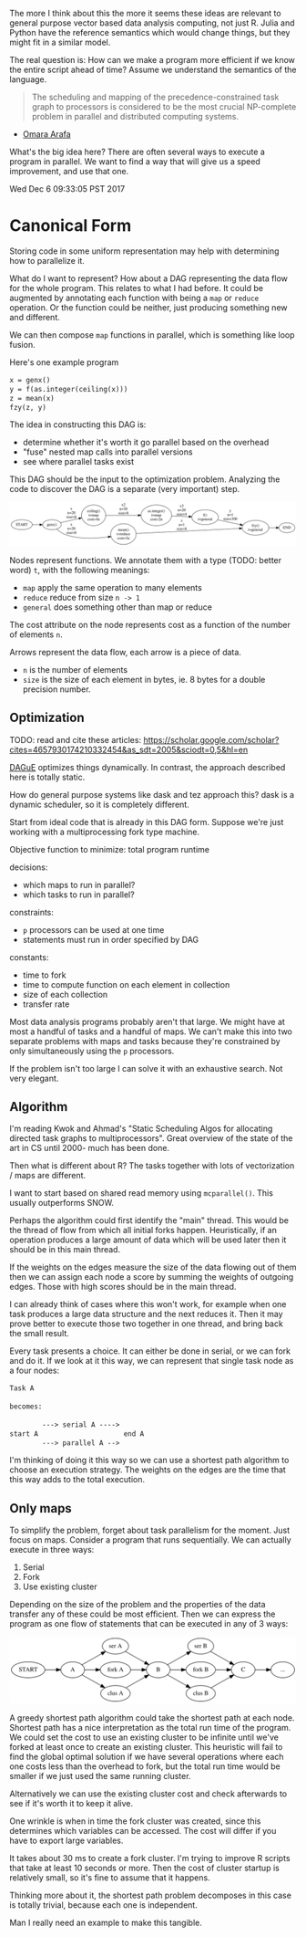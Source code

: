 The more I think about this the more it seems these ideas are relevant to
general purpose vector based data analysis computing, not just R.
Julia and Python have the reference semantics which would change things,
but they might fit in a similar model.

The real question is: How can we make a program more efficient if we know
the entire script ahead of time? Assume we understand the semantics of the
language.


> The scheduling and mapping of the precedence-constrained task graph to
> processors is considered to be the most crucial NP-complete problem in
> parallel and distributed computing systems.

- [Omara
  Arafa](http://www.sciencedirect.com/science/article/pii/S0743731509001804)

What's the big idea here? There are often several ways to execute a program
in parallel. We want to find a way that will give us a speed improvement,
and use that one.

Wed Dec  6 09:33:05 PST 2017

# Canonical Form

Storing code in some uniform representation may help with determining
how to parallelize it.

What do I want to represent? How about a DAG representing the data flow for
the whole program. This relates to what I had before. It could be augmented
by annotating each function with being a `map` or `reduce` operation. Or
the function could be neither, just producing something new and different.

We can then compose `map` functions in parallel, which is something like
loop fusion.

Here's one example program

```{R}
x = genx()
y = f(as.integer(ceiling(x)))
z = mean(x)
fzy(z, y)
```

The idea in constructing this DAG is:

- determine whether it's worth it go parallel based on the overhead
- "fuse" nested map calls into parallel versions
- see where parallel tasks exist

This DAG should be the input to the optimization problem. Analyzing the
code to discover the DAG is a separate (very important) step.

![](program.svg)

Nodes represent functions. We annotate them with a type (TODO: better word)
`t`, with the following meanings:

- `map` apply the same operation to many elements
- `reduce` reduce from size `n -> 1`
- `general` does something other than map or reduce

The cost attribute on the node represents cost as a function of the number
of elements `n`.

Arrows represent the data flow, each arrow is a piece of data.

- `n` is the number of elements
- `size` is the size of each element in bytes, ie. 8 bytes for a double
  precision number.


## Optimization

TODO: read and cite these articles:
https://scholar.google.com/scholar?cites=4657930174210332454&as_sdt=2005&sciodt=0,5&hl=en

[DAGuE](http://www.sciencedirect.com/science/article/pii/S0167819111001347)
optimizes things dynamically. In contrast, the approach described here is
totally static.

How do general purpose systems like dask and tez approach this?
dask is a dynamic scheduler, so it is completely different.

Start from ideal code that is already in this DAG form. Suppose we're just
working with a multiprocessing fork type machine.

Objective function to minimize: total program runtime

decisions:
- which maps to run in parallel?
- which tasks to run in parallel?

constraints: 
- `p` processors can be used at one time
- statements must run in order specified by DAG

constants:
- time to fork
- time to compute function on each element in collection
- size of each collection
- transfer rate


Most data analysis programs probably aren't that large. We might have at
most a handful of tasks and a handful of maps. We can't make this into two
separate problems with maps and tasks because they're constrained by only
simultaneously using the `p` processors.

If the problem isn't too large I can solve it with an exhaustive search.
Not very elegant.

## Algorithm

I'm reading Kwok and Ahmad's "Static Scheduling Algos for allocating
directed task graphs to multiprocessors". Great overview of the state of
the art in CS until 2000- much has been done.

Then what is different about R? The tasks together with lots of
vectorization / maps are different.

I want to start based on shared read memory using `mcparallel()`. This
usually outperforms SNOW.

Perhaps the algorithm could first identify the "main" thread. This would
be the thread of flow from which all initial forks happen. Heuristically,
if an operation produces a large amount of data which will be used later
then it should be in this main thread.

If the weights on the edges measure the size of the data flowing out of
them then we can assign each node a score by summing the weights of
outgoing edges. Those with high scores should be in the main thread.

I can already think of cases where this won't work, for example when one
task produces a large data structure and the next reduces it. Then it may
prove better to execute those two together in one thread, and bring back
the small result.

Every task presents a choice. It can either be done in serial, or we can
fork and do it. If we look at it this way, we can represent that single
task node as a four nodes:

```
Task A

becomes:

        ---> serial A ----> 
start A                     end A
        ---> parallel A -->
```

I'm thinking of doing it this way so we can use a shortest path algorithm
to choose an execution strategy. The weights on the edges are the time that
this way adds to the total execution.

## Only maps

To simplify the problem, forget about task parallelism for the moment. Just
focus on maps. Consider a program that runs sequentially. We can actually
execute in three ways:

1. Serial
2. Fork
3. Use existing cluster

Depending on the size of the problem and the properties of the data
transfer any of these could be most efficient. Then we can express the
program as one flow of statements that can be executed in any of 3 ways:

![](only_map.svg)

A greedy shortest path algorithm could take the shortest path at each
node. Shortest path has a nice interpretation as the total run time of the
program. We could set the cost to use an existing cluster to be
infinite until we've forked at least once to create an existing cluster.
This heuristic will fail to find the global optimal solution if we have
several operations where each one costs less than the overhead to fork, but
the total run time would be smaller if we just used the same running cluster.

Alternatively we can use the existing cluster cost and check afterwards to
see if it's worth it to keep it alive.

One wrinkle is when in time the fork cluster was created, since this
determines which variables can be accessed. The cost will differ
if you have to export large variables.

It takes about 30 ms to create a fork cluster. I'm trying to improve R scripts
that take at least 10 seconds or more. Then the cost of cluster startup is
relatively small, so it's fine to assume that it happens.

Thinking more about it, the shortest path problem decomposes in this case
is totally trivial, because each one is independent.

Man I really need an example to make this tangible.
